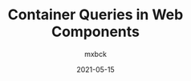 ---
author: mxbck
date: 2021-05-15
permalink: false
tags:
  - css
  - container-queries
target_url: https://mxb.dev/blog/container-queries-web-components/
title: Container Queries in Web Components
---
